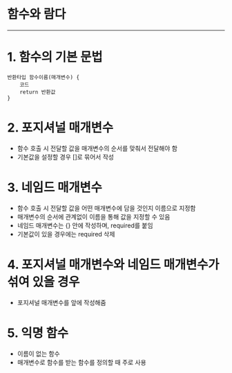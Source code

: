 # 함수와 람다

---

# 1. 함수의 기본 문법
```
반환타입 함수이름(매개변수) {
    코드
    return 반환값
}
```

# 2. 포지셔널 매개변수
- 함수 호출 시 전달할 값을 매개변수의 순서를 맞춰서 전달해야 함
- 기본값을 설정할 경우 []로 묶어서 작성

# 3. 네임드 매개변수
- 함수 호출 시 전달할 값을 어떤 매개변수에 담을 것인지 이름으로 지정함
- 매개변수의 순서에 관계없이 이름을 통해 값을 지정할 수 있음
- 네임드 매개변수는 {} 안에 작성하며, required를 붙임
- 기본값이 있을 경우에는 required 삭제

# 4. 포지셔널 매개변수와 네임드 매개변수가 섞여 있을 경우
- 포지셔널 매개변수를 앞에 작성해줌

# 5. 익명 함수
- 이름이 없는 함수
- 매개변수로 함수를 받는 함수를 정의할 때 주로 사용
